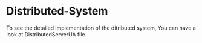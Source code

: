# Distributed-System

To see the detailed implementation of the ditributed system, You can have a look at DistributedServerUA file.
